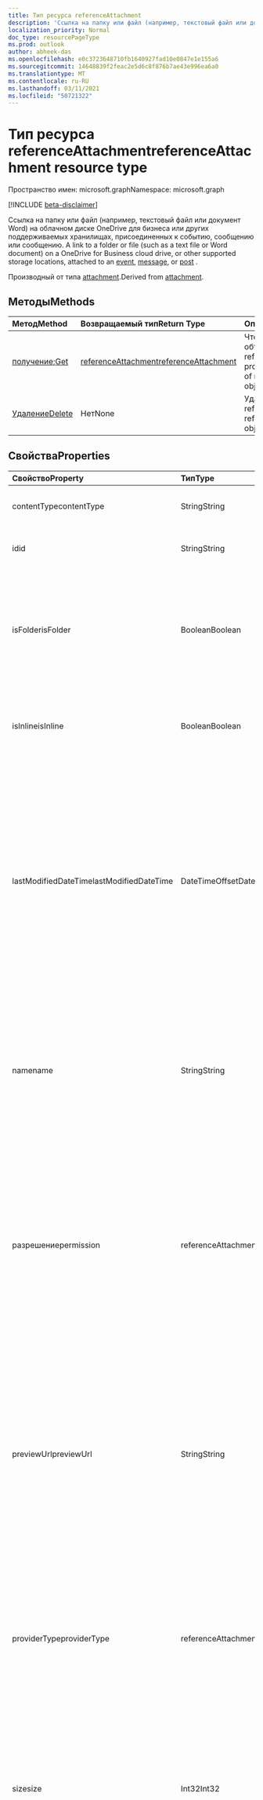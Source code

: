 ```yaml
---
title: Тип ресурса referenceAttachment
description: 'Ссылка на папку или файл (например, текстовый файл или документ Word) на облачном диске OneDrive для бизнеса или других поддерживаемых хранилищах, присоединенных к '
localization_priority: Normal
doc_type: resourcePageType
ms.prod: outlook
author: abheek-das
ms.openlocfilehash: e0c3723648710fb1640927fad10e0847e1e155a6
ms.sourcegitcommit: 14648839f2feac2e5d6c8f876b7ae43e996ea6a0
ms.translationtype: MT
ms.contentlocale: ru-RU
ms.lasthandoff: 03/11/2021
ms.locfileid: "50721322"
---
```

# <a name="referenceattachment-resource-type"></a><span data-ttu-id="8f619-103">Тип ресурса referenceAttachment</span><span class="sxs-lookup"><span data-stu-id="8f619-103">referenceAttachment resource type</span></span>

<span data-ttu-id="8f619-104">Пространство имен: microsoft.graph</span><span class="sxs-lookup"><span data-stu-id="8f619-104">Namespace: microsoft.graph</span></span>

[!INCLUDE [beta-disclaimer](../../includes/beta-disclaimer.md)]

<span data-ttu-id="8f619-105">Ссылка на папку или файл (например, текстовый файл или документ Word) на облачном диске OneDrive для [](../resources/message.md)бизнеса или других поддерживаемых хранилищах, присоединенных к событию, [](../resources/event.md)сообщению или сообщению. [](../resources/post.md)</span><span class="sxs-lookup"><span data-stu-id="8f619-105">A link to a folder or file (such as a text file or Word document) on a OneDrive for Business cloud drive, or other supported storage locations, attached to an [event](../resources/event.md), [message](../resources/message.md), or [post](../resources/post.md) .</span></span>

<span data-ttu-id="8f619-106">Производный от типа [attachment](attachment.md).</span><span class="sxs-lookup"><span data-stu-id="8f619-106">Derived from [attachment](attachment.md).</span></span>

## <a name="methods"></a><span data-ttu-id="8f619-107">Методы</span><span class="sxs-lookup"><span data-stu-id="8f619-107">Methods</span></span>

| <span data-ttu-id="8f619-108">Метод</span><span class="sxs-lookup"><span data-stu-id="8f619-108">Method</span></span>       | <span data-ttu-id="8f619-109">Возвращаемый тип</span><span class="sxs-lookup"><span data-stu-id="8f619-109">Return Type</span></span>  |<span data-ttu-id="8f619-110">Описание</span><span class="sxs-lookup"><span data-stu-id="8f619-110">Description</span></span>|
|:---------------|:--------|:----------|
|<span data-ttu-id="8f619-111">[получение](../api/attachment-get.md);</span><span class="sxs-lookup"><span data-stu-id="8f619-111">[Get](../api/attachment-get.md)</span></span> | [<span data-ttu-id="8f619-112">referenceAttachment</span><span class="sxs-lookup"><span data-stu-id="8f619-112">referenceAttachment</span></span>](referenceattachment.md) |<span data-ttu-id="8f619-113">Чтение свойств и связей объекта referenceAttachment.</span><span class="sxs-lookup"><span data-stu-id="8f619-113">Read properties and relationships of referenceAttachment object.</span></span>|
|[<span data-ttu-id="8f619-114">Удаление</span><span class="sxs-lookup"><span data-stu-id="8f619-114">Delete</span></span>](../api/attachment-delete.md) | <span data-ttu-id="8f619-115">Нет</span><span class="sxs-lookup"><span data-stu-id="8f619-115">None</span></span> |<span data-ttu-id="8f619-116">Удаление объекта referenceAttachment.</span><span class="sxs-lookup"><span data-stu-id="8f619-116">Delete referenceAttachment object.</span></span> |

## <a name="properties"></a><span data-ttu-id="8f619-117">Свойства</span><span class="sxs-lookup"><span data-stu-id="8f619-117">Properties</span></span>
| <span data-ttu-id="8f619-118">Свойство</span><span class="sxs-lookup"><span data-stu-id="8f619-118">Property</span></span>     | <span data-ttu-id="8f619-119">Тип</span><span class="sxs-lookup"><span data-stu-id="8f619-119">Type</span></span>   |<span data-ttu-id="8f619-120">Описание</span><span class="sxs-lookup"><span data-stu-id="8f619-120">Description</span></span>|
|:---------------|:--------|:----------|
|<span data-ttu-id="8f619-121">contentType</span><span class="sxs-lookup"><span data-stu-id="8f619-121">contentType</span></span>|<span data-ttu-id="8f619-122">String</span><span class="sxs-lookup"><span data-stu-id="8f619-122">String</span></span>|<span data-ttu-id="8f619-123">Тип контента этого вложения.</span><span class="sxs-lookup"><span data-stu-id="8f619-123">The content type of the attachment.</span></span> <span data-ttu-id="8f619-124">Необязательное.</span><span class="sxs-lookup"><span data-stu-id="8f619-124">Optional.</span></span>|
|<span data-ttu-id="8f619-125">id</span><span class="sxs-lookup"><span data-stu-id="8f619-125">id</span></span>|<span data-ttu-id="8f619-126">String</span><span class="sxs-lookup"><span data-stu-id="8f619-126">String</span></span>|<span data-ttu-id="8f619-p102">Идентификатор вложения.  Только для чтения.</span><span class="sxs-lookup"><span data-stu-id="8f619-p102">The attachment ID.  Read-only.</span></span>|
|<span data-ttu-id="8f619-129">isFolder</span><span class="sxs-lookup"><span data-stu-id="8f619-129">isFolder</span></span>|<span data-ttu-id="8f619-130">Boolean</span><span class="sxs-lookup"><span data-stu-id="8f619-130">Boolean</span></span>|<span data-ttu-id="8f619-131">Указывает, является ли вложение ссылкой на папку.</span><span class="sxs-lookup"><span data-stu-id="8f619-131">Specifies whether the attachment is a link to a folder.</span></span> <span data-ttu-id="8f619-132">Необходимо установить это, если **sourceUrl** является ссылкой на папку.</span><span class="sxs-lookup"><span data-stu-id="8f619-132">Must set this to true if **sourceUrl** is a link to a folder.</span></span> <span data-ttu-id="8f619-133">Необязательное.</span><span class="sxs-lookup"><span data-stu-id="8f619-133">Optional.</span></span>|
|<span data-ttu-id="8f619-134">isInline</span><span class="sxs-lookup"><span data-stu-id="8f619-134">isInline</span></span>|<span data-ttu-id="8f619-135">Boolean</span><span class="sxs-lookup"><span data-stu-id="8f619-135">Boolean</span></span>|<span data-ttu-id="8f619-136">Значение true указывает, что вложение встроено в содержимое объекта.</span><span class="sxs-lookup"><span data-stu-id="8f619-136">Set to true if the attachment appears inline in the body of the embedding object.</span></span> <span data-ttu-id="8f619-137">Необязательное.</span><span class="sxs-lookup"><span data-stu-id="8f619-137">Optional.</span></span>|
|<span data-ttu-id="8f619-138">lastModifiedDateTime</span><span class="sxs-lookup"><span data-stu-id="8f619-138">lastModifiedDateTime</span></span>|<span data-ttu-id="8f619-139">DateTimeOffset</span><span class="sxs-lookup"><span data-stu-id="8f619-139">DateTimeOffset</span></span>|<span data-ttu-id="8f619-140">Дата и время последнего изменения вложения.</span><span class="sxs-lookup"><span data-stu-id="8f619-140">The date and time when the attachment was last modified.</span></span> <span data-ttu-id="8f619-141">Тип Timestamp представляет сведения о времени и дате с использованием формата ISO 8601 (всегда применяется формат UTC).</span><span class="sxs-lookup"><span data-stu-id="8f619-141">The Timestamp type represents date and time information using ISO 8601 format and is always in UTC time.</span></span> <span data-ttu-id="8f619-142">Например, значение полуночи 1 января 2014 г. в формате UTC: `2014-01-01T00:00:00Z`.</span><span class="sxs-lookup"><span data-stu-id="8f619-142">For example, midnight UTC on Jan 1, 2014 is `2014-01-01T00:00:00Z`.</span></span> <span data-ttu-id="8f619-143">Необязательное.</span><span class="sxs-lookup"><span data-stu-id="8f619-143">Optional.</span></span>|
|<span data-ttu-id="8f619-144">name</span><span class="sxs-lookup"><span data-stu-id="8f619-144">name</span></span>|<span data-ttu-id="8f619-145">String</span><span class="sxs-lookup"><span data-stu-id="8f619-145">String</span></span>|<span data-ttu-id="8f619-146">Текст, который отображается под значком, представляет внедренное вложение.</span><span class="sxs-lookup"><span data-stu-id="8f619-146">The text that is displayed below the icon representing the embedded attachment.</span></span> <span data-ttu-id="8f619-147">Он может не быть фактическим именем файла.</span><span class="sxs-lookup"><span data-stu-id="8f619-147">This does not need to be the actual file name.</span></span> <span data-ttu-id="8f619-148">Обязательный атрибут.</span><span class="sxs-lookup"><span data-stu-id="8f619-148">Required.</span></span>|
|<span data-ttu-id="8f619-149">разрешение</span><span class="sxs-lookup"><span data-stu-id="8f619-149">permission</span></span>|<span data-ttu-id="8f619-150">referenceAttachmentPermission</span><span class="sxs-lookup"><span data-stu-id="8f619-150">referenceAttachmentPermission</span></span>|<span data-ttu-id="8f619-151">Указывает разрешения, предоставленные для вложения типом поставщика в **providerType.**</span><span class="sxs-lookup"><span data-stu-id="8f619-151">Specifies the permissions granted for the attachment by the type of provider in **providerType**.</span></span> <span data-ttu-id="8f619-152">Возможные значения: `other`, `view`, `edit`, `anonymousView`, `anonymousEdit`, `organizationView`, `organizationEdit`.</span><span class="sxs-lookup"><span data-stu-id="8f619-152">Possible values are: `other`, `view`, `edit`, `anonymousView`, `anonymousEdit`, `organizationView`, `organizationEdit`.</span></span> <span data-ttu-id="8f619-153">Необязательное.</span><span class="sxs-lookup"><span data-stu-id="8f619-153">Optional.</span></span>|
|<span data-ttu-id="8f619-154">previewUrl</span><span class="sxs-lookup"><span data-stu-id="8f619-154">previewUrl</span></span>|<span data-ttu-id="8f619-155">String</span><span class="sxs-lookup"><span data-stu-id="8f619-155">String</span></span>|<span data-ttu-id="8f619-156">Применяется только к ссылке на вложение изображения — URL-адрес для получения изображения предварительного просмотра.</span><span class="sxs-lookup"><span data-stu-id="8f619-156">Applies to only a reference attachment of an image - URL to get a preview image.</span></span> <span data-ttu-id="8f619-157">Используйте **thumbnailUrl и** **previewUrl** только тогда, когда **sourceUrl** идентифицирует файл изображений.</span><span class="sxs-lookup"><span data-stu-id="8f619-157">Use **thumbnailUrl** and **previewUrl** only when **sourceUrl** identifies an image file.</span></span> <span data-ttu-id="8f619-158">Необязательное.</span><span class="sxs-lookup"><span data-stu-id="8f619-158">Optional.</span></span>|
|<span data-ttu-id="8f619-159">providerType</span><span class="sxs-lookup"><span data-stu-id="8f619-159">providerType</span></span>|<span data-ttu-id="8f619-160">referenceAttachmentProvider</span><span class="sxs-lookup"><span data-stu-id="8f619-160">referenceAttachmentProvider</span></span>|<span data-ttu-id="8f619-161">Тип поставщика, который поддерживает вложение этого contentType.</span><span class="sxs-lookup"><span data-stu-id="8f619-161">The type of provider that supports an attachment of this contentType.</span></span> <span data-ttu-id="8f619-162">Возможные значения: `other`, `oneDriveBusiness`, `oneDriveConsumer`, `dropbox`.</span><span class="sxs-lookup"><span data-stu-id="8f619-162">Possible values are: `other`, `oneDriveBusiness`, `oneDriveConsumer`, `dropbox`.</span></span> <span data-ttu-id="8f619-163">Необязательное.</span><span class="sxs-lookup"><span data-stu-id="8f619-163">Optional.</span></span>|
|<span data-ttu-id="8f619-164">size</span><span class="sxs-lookup"><span data-stu-id="8f619-164">size</span></span>|<span data-ttu-id="8f619-165">Int32</span><span class="sxs-lookup"><span data-stu-id="8f619-165">Int32</span></span>|<span data-ttu-id="8f619-166">Размер метаданных в bytes, хранимых в сообщении для эталонного вложения.</span><span class="sxs-lookup"><span data-stu-id="8f619-166">The size of the metadata in bytes that is stored on the message for the reference attachment.</span></span> <span data-ttu-id="8f619-167">Это значение не отображает фактический размер файла.</span><span class="sxs-lookup"><span data-stu-id="8f619-167">This value does not indicate the size of the actual file.</span></span> <span data-ttu-id="8f619-168">Необязательное.</span><span class="sxs-lookup"><span data-stu-id="8f619-168">Optional.</span></span>|
|<span data-ttu-id="8f619-169">sourceUrl</span><span class="sxs-lookup"><span data-stu-id="8f619-169">sourceUrl</span></span>|<span data-ttu-id="8f619-170">String</span><span class="sxs-lookup"><span data-stu-id="8f619-170">String</span></span>|<span data-ttu-id="8f619-171">URL-адрес для получения содержимого вложения.</span><span class="sxs-lookup"><span data-stu-id="8f619-171">URL to get the attachment content.</span></span> <span data-ttu-id="8f619-172">Если это URL-адрес папки, то для правильного отображения папки в Outlook или Outlook в Интернете заданной **являетсяFolder** to true.</span><span class="sxs-lookup"><span data-stu-id="8f619-172">If this is a URL to a folder, then for the folder to be displayed correctly in Outlook or Outlook on the web, set **isFolder** to true.</span></span> <span data-ttu-id="8f619-173">Обязательный атрибут.</span><span class="sxs-lookup"><span data-stu-id="8f619-173">Required.</span></span>|
|<span data-ttu-id="8f619-174">thumbnailUrl</span><span class="sxs-lookup"><span data-stu-id="8f619-174">thumbnailUrl</span></span>|<span data-ttu-id="8f619-175">String</span><span class="sxs-lookup"><span data-stu-id="8f619-175">String</span></span>|<span data-ttu-id="8f619-176">Применяется только к ссылке на вложение изображения — URL-адрес для получения эскизного изображения.</span><span class="sxs-lookup"><span data-stu-id="8f619-176">Applies to only a reference attachment of an image - URL to get a thumbnail image.</span></span> <span data-ttu-id="8f619-177">Используйте **thumbnailUrl и** **previewUrl** только тогда, когда **sourceUrl** идентифицирует файл изображений.</span><span class="sxs-lookup"><span data-stu-id="8f619-177">Use **thumbnailUrl** and **previewUrl** only when **sourceUrl** identifies an image file.</span></span> <span data-ttu-id="8f619-178">Необязательное.</span><span class="sxs-lookup"><span data-stu-id="8f619-178">Optional.</span></span>|

## <a name="relationships"></a><span data-ttu-id="8f619-179">Связи</span><span class="sxs-lookup"><span data-stu-id="8f619-179">Relationships</span></span>
<span data-ttu-id="8f619-180">Нет</span><span class="sxs-lookup"><span data-stu-id="8f619-180">None</span></span>



## <a name="json-representation"></a><span data-ttu-id="8f619-181">Представление JSON</span><span class="sxs-lookup"><span data-stu-id="8f619-181">JSON representation</span></span>

<span data-ttu-id="8f619-182">Ниже представлено описание ресурса в формате JSON.</span><span class="sxs-lookup"><span data-stu-id="8f619-182">Here is a JSON representation of the resource</span></span>

<!-- {
  "blockType": "resource",
  "baseType": "microsoft.graph.attachment",
  "keyProperty":"id",
  "optionalProperties": [

  ],
  "@odata.type": "microsoft.graph.referenceAttachment"
}-->

```json
{
  "contentType": "string",
  "id": "string (identifier)",
  "isFolder": true,
  "isInline": true,
  "lastModifiedDateTime": "String (timestamp)",
  "name": "string",
  "permission": "string",
  "previewUrl": "string",
  "providerType": "string",
  "size": 1024,
  "sourceUrl": "string",
  "thumbnailUrl": "string"
}

```

<!-- uuid: 8fcb5dbc-d5aa-4681-8e31-b001d5168d79
2015-10-25 14:57:30 UTC -->
<!--
{
  "type": "#page.annotation",
  "description": "referenceAttachment resource",
  "keywords": "",
  "section": "documentation",
  "tocPath": "",
  "suppressions": []
}
-->



